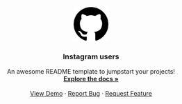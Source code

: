<a name="readme-top"></a>

<!-- PROJECT LOGO -->
<br />
<div align="center">
  <a href="https://github.com/othneildrew/Best-README-Template">
    <img src="logo.png" alt="Logo" width="80" height="80">
  </a>

  <h3 align="center">Instagram users</h3>

  <p align="center">
    An awesome README template to jumpstart your projects!
    <br />
    <a href="https://github.com/othneildrew/Best-README-Template"><strong>Explore the docs »</strong></a>
    <br />
    <br />
    <a href="https://github.com/othneildrew/Best-README-Template">View Demo</a>
    ·
    <a href="https://github.com/othneildrew/Best-README-Template/issues">Report Bug</a>
    ·
    <a href="https://github.com/othneildrew/Best-README-Template/issues">Request Feature</a>
  </p>
</div>
